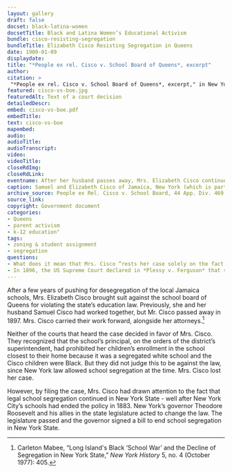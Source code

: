 ```yaml
--- 
layout: gallery
draft: false
docset: black-latina-women
docsetTitle: Black and Latina Women’s Educational Activism
bundle: cisco-resisting-segregation
bundleTitle: Elizabeth Cisco Resisting Segregation in Queens
date: 1900-01-09
displaydate: 
title: "*People ex rel. Cisco v. School Board of Queens*, excerpt"
author: 
citation: >
 "*People ex rel. Cisco v. School Board of Queens*, excerpt," in New York City Civil Rights History Project, Accessed: [Month Day, Year], https://nyccivilrightshistory.org/gallery/cisco-vs-boe.
featured: cisco-vs-boe.jpg
featuredAlt: Text of a court decision
detailedDescr: 
embed: cisco-vs-boe.pdf
embedTitle: 
text: cisco-vs-boe
mapembed: 
audio: 
audioTitle: 
audioTranscript: 
video: 
videoTitle: 
closeRdImg: 
closeRdLink: 
eventname: After her husband passes away, Mrs. Elizabeth Cisco continues the fight against segregation in the courts.
caption: Samuel and Elizabeth Cisco of Jamaica, New York (which is part of Queens in New York City today) had been challenging school segregation for years. After Mr. Cisco passed away in 1897, Mrs. Cisco continued her struggle with a suit against the school board of Queens. This document is a selection from the judge’s decision in the case.
archive_source: People ex Rel. Cisco v. School Board, 44 App. Div. 469, 61 N.Y.S. 330 (N.Y. App. Div. 1899)
source_link: 
copyright: Government document
categories: 
- Queens
- parent activism
- k-12 education"
tags: 
- zoning & student assignment
- segregation
questions:
- What does it mean that Mrs. Cisco “rests her case solely on the fact that her children were refused admission to the common school on account of their color”? Was Mrs. Cisco arguing that the segregated schools for Black children were inferior, or that she opposed the rejection of her children because they are Black?
- In 1896, the US Supreme Court declared in *Plessy v. Ferguson* that segregation was legal, as long as each group received equal services. This idea of “separate but equal” appears (in different words) in the Cisco case. What do you think Mrs. Cisco thought of the *Plessy* ruling?
--- 
```


After a few years of pushing for desegregation of the local Jamaica schools, Mrs. Elizabeth Cisco brought suit against the school board of Queens for violating the state’s education law. Previously, she and her husband Samuel Cisco had worked together, but Mr. Cisco passed away in 1897. Mrs. Cisco carried their work forward, alongside her attorneys.[^1]

Neither of the courts that heard the case decided in favor of Mrs. Cisco. They recognized that the school’s principal, on the orders of the district’s superintendent, had prohibited her children’s enrollment in the school closest to their home because it was a segregated white school and the Cisco children were Black. But they did not judge this to be against the law, since New York law allowed school segregation at the time. Mrs. Cisco lost her case.

However, by filing the case, Mrs. Cisco had drawn attention to the fact that legal school segregation continued  in New York State - well after New York City’s schools had ended the policy in 1883. New York’s governor Theodore Roosevelt and his allies in the state legislature acted to change the law. The legislature passed and the governor signed a bill to end school segregation in New York State.

[^1]: Carleton Mabee, “Long Island's Black ‘School War’ and the Decline of Segregation in New York State,” *New York History* 5, no. 4 (October 1977): 405.
